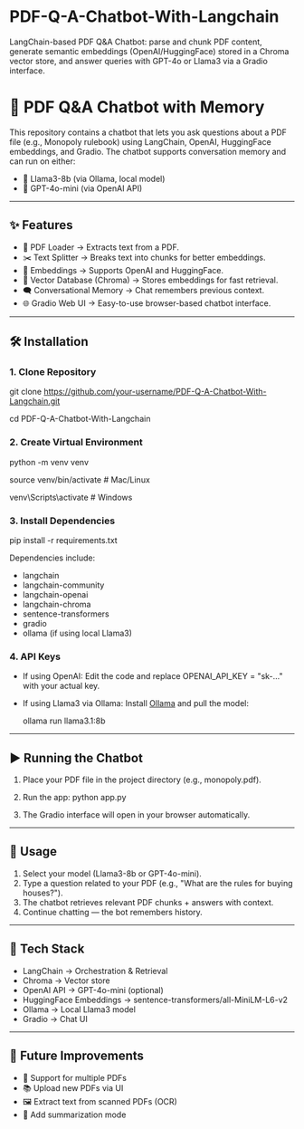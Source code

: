# PDF-Q-A-Chatbot-With-Langchain
LangChain-based PDF Q&amp;A Chatbot: parse and chunk PDF content, generate semantic embeddings (OpenAI/HuggingFace) stored in a Chroma vector store, and answer queries with GPT-4o or Llama3 via a Gradio interface.


# 📘 PDF Q\&A Chatbot with Memory

This repository contains a chatbot that lets you ask questions about a PDF file (e.g., Monopoly rulebook) using LangChain, OpenAI, HuggingFace embeddings, and Gradio.
The chatbot supports conversation memory and can run on either:

* 🧠 Llama3-8b (via Ollama, local model)
* 🤖 GPT-4o-mini (via OpenAI API)

---

## ✨ Features

* 📄 PDF Loader → Extracts text from a PDF.
* ✂️ Text Splitter → Breaks text into chunks for better embeddings.
* 🧩 Embeddings → Supports OpenAI and HuggingFace.
* 💾 Vector Database (Chroma) → Stores embeddings for fast retrieval.
* 🗨 Conversational Memory → Chat remembers previous context.
* 🌐 Gradio Web UI → Easy-to-use browser-based chatbot interface.

---

## 🛠 Installation

### 1. Clone Repository

git clone https://github.com/your-username/PDF-Q-A-Chatbot-With-Langchain.git

cd PDF-Q-A-Chatbot-With-Langchain

### 2. Create Virtual Environment

python -m venv venv

source venv/bin/activate   # Mac/Linux

venv\Scripts\activate      # Windows

### 3. Install Dependencies

pip install -r requirements.txt

Dependencies include:

* langchain
* langchain-community
* langchain-openai
* langchain-chroma
* sentence-transformers
* gradio
* ollama (if using local Llama3)

### 4. API Keys

* If using OpenAI:
  Edit the code and replace OPENAI_API_KEY = "sk-..." with your actual key.

* If using Llama3 via Ollama:
  Install [Ollama](https://ollama.ai) and pull the model:

    ollama run llama3.1:8b
  

---

## ▶️ Running the Chatbot

1. Place your PDF file in the project directory (e.g., monopoly.pdf).
2. Run the app:
  python app.py
   
3. The Gradio interface will open in your browser automatically.

---

## 💬 Usage

1. Select your model (Llama3-8b or GPT-4o-mini).
2. Type a question related to your PDF (e.g., "What are the rules for buying houses?").
3. The chatbot retrieves relevant PDF chunks + answers with context.
4. Continue chatting — the bot remembers history.

---

## 🧩 Tech Stack

* LangChain → Orchestration & Retrieval
* Chroma → Vector store
* OpenAI API → GPT-4o-mini (optional)
* HuggingFace Embeddings → sentence-transformers/all-MiniLM-L6-v2
* Ollama → Local Llama3 model
* Gradio → Chat UI

---

## 🚀 Future Improvements

* 🔎 Support for multiple PDFs
* 📚 Upload new PDFs via UI
* 🖼 Extract text from scanned PDFs (OCR)
* 🧠 Add summarization mode
  
